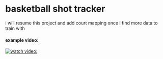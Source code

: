 # basketball shot tracker

i will resume this project and add court mapping once i find more data to train with

#### example video:

[![watch video:](https://img.youtube.com/vi/fm0xoVofBxE/0.jpg)](https://www.youtube.com/watch?v=fm0xoVofBxE)
